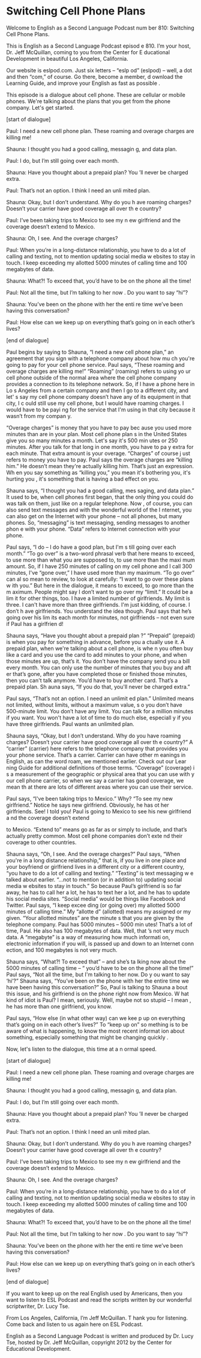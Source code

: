 # Switching Cell Phone Plans

Welcome to English as a Second Language Podcast num ber 810: Switching Cell Phone Plans. 

This is English as a Second Language Podcast episod e 810. I’m your host, Dr. Jeff McQuillan, coming to you from the Center for E ducational Development in beautiful Los Angeles, California. 

Our website is eslpod.com. Just six letters – “eslp od” (eslpod) – well, a dot and then “com,” of course. Go there, become a member, d ownload the Learning Guide, and improve your English as fast as possible . 

This episode is a dialogue about cell phone. These are cellular or mobile phones. We're talking about the plans that you get from the  phone company. Let's get started. 

[start of dialogue] 

Paul:  I need a new cell phone plan. These roaming and overage charges are killing me! 

Shauna:  I thought you had a good calling, messagin g, and data plan. 

Paul:  I do, but I’m still going over each month. 

Shauna:  Have you thought about a prepaid plan? You ’ll never be charged extra. 

Paul:  That’s not an option. I think I need an unli mited plan. 

Shauna:  Okay, but I don’t understand. Why do you h ave roaming charges? Doesn’t your carrier have good coverage all over th e country? 

Paul:  I’ve been taking trips to Mexico to see my n ew girlfriend and the coverage doesn’t extend to Mexico. 

Shauna:  Oh, I see. And the overage charges? 

Paul:  When you’re in a long-distance relationship,  you have to do a lot of calling and texting, not to mention updating social media w ebsites to stay in touch. I keep exceeding my allotted 5000 minutes of calling time and 100 megabytes of data.  

 Shauna:  What?! To exceed that, you’d have to be on  the phone all the time! 

Paul:  Not all the time, but I’m talking to her now . Do you want to say “hi”? 

Shauna:  You’ve been on the phone with her the enti re time we’ve been having this conversation? 

Paul:  How else can we keep up on everything that’s  going on in each other’s lives? 

[end of dialogue] 

Paul begins by saying to Shauna, “I need a new cell  phone plan,” an agreement that you sign with a telephone company about how mu ch you're going to pay for your cell phone service. Paul says, “These roaming and overage charges are killing me!” “Roaming” (roaming) refers to using yo ur cell phone outside of the normal area where the cell phone company provides a  connection to its telephone network. So, if I have a phone here in Lo s Angeles from a certain company and then I go to a different city, and let' s say my cell phone company doesn’t have any of its equipment in that city, I c ould still use my cell phone, but I would have roaming charges. I would have to be payi ng for the service that I'm using in that city because it wasn’t from my compan y. 

“Overage charges” is money that you have to pay bec ause you used more minutes than are in your plan. Most cell phone plan s in the United States give you so many minutes a month. Let's say it's 500 min utes or 250 minutes. After you talk for that long in one month, you have to pa y extra for each minute. That extra amount is your overage. “Charges” of course j ust refers to money you have to pay. Paul says the overage charges are “killing him.” He doesn’t mean they're actually killing him. That’s just an expression. Wh en you say something as “killing you,” you mean it's bothering you, it's hurting you , it's something that is having a bad effect on you. 

Shauna says, “I thought you had a good calling, mes saging, and data plan.” It used to be, when cell phones first began, that the only thing you could do was talk on them, just like on a regular telephone. Now , of course, you can also send text messages and with the wonderful world of the I nternet, you can also get on the Internet with your phone – not all phones, but many phones. So, “messaging” is text messaging, sending messages to another phon e with your phone. “Data” refers to Internet connection with your phone. 

Paul says, “I do – I do have a good plan, but I'm s till going over each month.” “To go over” is a two-word phrasal verb that here means  to exceed, to use more than what you are supposed to, to use more than the maxi mum amount. So, if I have 250 minutes of calling on my cell phone and I call 300 minutes, I've “gone over,” I have used more than my maximum. “To go over” can al so mean to review, to look at carefully: “I want to go over these plans w ith you.” But here in the dialogue, it means to exceed, to go more than the m aximum. People might say I don’t want to go over my “limit.” It could be a lim it for other things, too. I have a limited number of girlfriends. My limit is three. I  can't have more than three girlfriends. I'm just kidding, of course. I don’t h ave girlfriends. You understand the idea though. Paul says that he’s going over his lim its each month for minutes, not girlfriends – not even sure if Paul has a girlfrien d! 

Shauna says, “Have you thought about a prepaid plan ?” “Prepaid” (prepaid) is when you pay for something in advance, before you a ctually use it. A prepaid plan, when we're talking about a cell phone, is whe n you often buy like a card and you use the card to add minutes to your phone, and when those minutes are up, that’s it. You don’t have the company send you a bill every month. You can only use the number of minutes that you buy and aft er that’s gone, after you have completed those or finished those minutes, then you  can't talk anymore. You’d have to buy another card. That’s a prepaid plan. Sh auna says, “If you do that, you'll never be charged extra.” 

Paul says, “That’s not an option. I need an unlimit ed plan.” Unlimited means not limited, without limits, without a maximum value, s o you don’t have 500-minute limit. You don’t have any limit. You can talk for a  million minutes if you want. You won't have a lot of time to do much else, especiall y if you have three girlfriends. Paul wants an unlimited plan. 

Shauna says, “Okay, but I don’t understand. Why do you have roaming charges? Doesn’t your carrier have good coverage all over th e country?” A “carrier” (carrier) here refers to the telephone company that  provides you your phone service. That’s a carrier. Carrier can have other m eanings in English, as can the word roam, we mentioned earlier. Check out our Lear ning Guide for additional definitions of those terms. “Coverage” (coverage) i s a measurement of the geographic or physical area that you can use with y our cell phone carrier, so when we say a carrier has good coverage, we mean th at there are lots of different areas where you can use their service. 

Paul says, “I've been taking trips to Mexico.” Why?  “To see my new girlfriend.” Notice he says new girlfriend. Obviously, he has ot her girlfriends. See! I told you! Paul is going to Mexico to see his new girlfriend a nd the coverage doesn’t extend  

to Mexico. “Extend to” means go as far as or simply  to include, and that’s actually pretty common. Most cell phone companies don’t exte nd their coverage to other countries. 

Shauna says, “Oh, I see. And the overage charges?” Paul says, “When you're in a long distance relationship,” that is, if you live  in one place and your boyfriend or girlfriend lives in a different city or a different  country, “you have to do a lot of calling and texting.” “Texting” is text messaging w e talked about earlier. “…not to mention (or in addition to) updating social media w ebsites to stay in touch.” So because Paul’s girlfriend is so far away, he has to  call her a lot, he has to text her a lot, and he has to update his social media sites.  “Social media” would be things like Facebook and Twitter. Paul says, “I keep excee ding (or going over) my allotted 5000 minutes of calling time.” My “allotte d” (allotted) means my assigned or my given. “Your allotted minutes” are the minute s that you are given by the telephone company. Paul has 5000 minutes – 5000 min utes! That’s a lot of time, Paul. He also has 100 megabytes of data. Well, that ’s not very much data. A “megabyte” is a way of measuring how much informati on, electronic information if you will, is passed up and down to an Internet conn ection, and 100 megabytes is not very much. 

Shauna says, “What?! To exceed that” – and she’s ta lking now about the 5000 minutes of calling time – “ you’d have to be on the  phone all the time!” Paul says, “Not all the time, but I'm talking to her now. Do y ou want to say ‘hi’?” Shauna says, “You’ve been on the phone with her the entire  time we have been having this conversation?” So, Paul is talking to Shauna a bout this issue, and his girlfriend is on the phone right now from Mexico. W hat kind of idiot is Paul? I mean, seriously. Well, maybe not so stupid – I mean , he has more than one girlfriend, you know. 

Paul says, “How else (in what other way) can we kee p up on everything that’s going on in each other’s lives?” To “keep up on” so mething is to be aware of what is happening, to know the most recent informat ion about something, especially something that might be changing quickly . 

Now, let's listen to the dialogue, this time at a n ormal speed. 

[start of dialogue] 

Paul:  I need a new cell phone plan. These roaming and overage charges are killing me! 

Shauna:  I thought you had a good calling, messagin g, and data plan.  

 Paul:  I do, but I’m still going over each month. 

Shauna:  Have you thought about a prepaid plan? You ’ll never be charged extra. 

Paul:  That’s not an option. I think I need an unli mited plan. 

Shauna:  Okay, but I don’t understand. Why do you h ave roaming charges? Doesn’t your carrier have good coverage all over th e country? 

Paul:  I’ve been taking trips to Mexico to see my n ew girlfriend and the coverage doesn’t extend to Mexico. 

Shauna:  Oh, I see. And the overage charges? 

Paul:  When you’re in a long-distance relationship,  you have to do a lot of calling and texting, not to mention updating social media w ebsites to stay in touch. I keep exceeding my allotted 5000 minutes of calling time and 100 megabytes of data. 

Shauna:  What?! To exceed that, you’d have to be on  the phone all the time! 

Paul:  Not all the time, but I’m talking to her now . Do you want to say “hi”? 

Shauna:  You’ve been on the phone with her the enti re time we’ve been having this conversation? 

Paul:  How else can we keep up on everything that’s  going on in each other’s lives? 

[end of dialogue] 

If you want to keep up on the real English used by Americans, then you want to listen to ESL Podcast and read the scripts written by our wonderful scriptwriter, Dr. Lucy Tse. 

From Los Angeles, California, I’m Jeff McQuillan. T hank you for listening. Come back and listen to us again here on ESL Podcast. 

English as a Second Language Podcast is written and  produced by Dr. Lucy Tse, hosted by Dr. Jeff McQuillan, copyright 2012 by the  Center for Educational Development.

